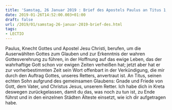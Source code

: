 ```yaml
---
title: 'Samstag, 26 Januar 2019 : Brief des Apostels Paulus an Titus 1,1-5.'
date: 2019-01-26T14:52:00.003+01:00
draft: false
url: /2019/01/samstag-26-januar-2019-brief-des.html
tags: 
- LECTIO
---
```


Paulus, Knecht Gottes und Apostel Jesu Christi, berufen, um die Auserwählten Gottes zum Glauben und zur Erkenntnis der wahren Gottesverehrung zu führen, in der Hoffnung auf das ewige Leben, das der wahrhaftige Gott schon vor ewigen Zeiten verheißen hat; jetzt aber hat er zur vorherbestimmten Zeit sein Wort offenbart in der Verkündigung, die mir durch den Auftrag Gottes, unseres Retters, anvertraut ist. An Titus, seinen echten Sohn aufgrund des gemeinsamen Glaubens: Gnade und Friede von Gott, dem Vater, und Christus Jesus, unserem Retter. Ich habe dich in Kreta deswegen zurückgelassen, damit du das, was noch zu tun ist, zu Ende führst und in den einzelnen Städten Älteste einsetzt, wie ich dir aufgetragen habe.